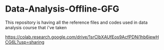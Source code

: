 # Data-Analysis-Offline-GFG
This repository is having all the reference files and codes used in data analysis course that i've taken

https://colab.research.google.com/drive/1srClbXAUfEos9AcfPDNi1hb6iewHCG6L?usp=sharing
